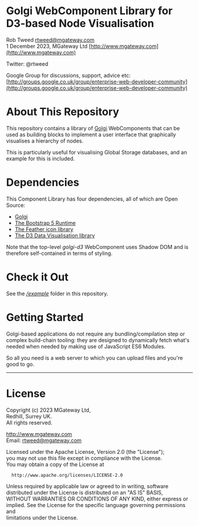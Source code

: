 # Golgi WebComponent Library for D3-based Node Visualisation
 
Rob Tweed <rtweed@mgateway.com>  
1 December 2023, MGateway Ltd [http://www.mgateway.com](http://www.mgateway.com)  

Twitter: @rtweed

Google Group for discussions, support, advice etc: [http://groups.google.co.uk/group/enterprise-web-developer-community](http://groups.google.co.uk/group/enterprise-web-developer-community)

# About This Repository

This repository contains a library of [Golgi](https://github.com/robtweed/golgi) WebComponents that
can be used as building blocks to implement a user interface that graphically visualises a 
hierarchy of nodes.  

This is particularly useful for visualising Global Storage databases, and an example for this is included.

# Dependencies

This Component Library has four dependencies, all of which are Open Source:

- [Golgi](https://github.com/robtweed/golgi)
- [The Bootstrap 5 Runtime](https://getbootstrap.com/)
- [The Feather icon library](https://feathericons.com/)
- [The D3 Data Visualisation library](https://d3js.org/)

Note that the top-level *golgi-d3* WebComponent uses Shadow DOM and is therefore self-contained in terms of styling.

# Check it Out

See the [*/example*](./example) folder in this repository.


# Getting Started

Golgi-based applications do not require any bundling/compilation step or complex build-chain tooling: they are designed to dynamically fetch what's needed when needed by making use of JavaScript ES6 Modules.

So all you need is a web server to which you can upload files and you're good to go.

----

# License

 Copyright (c) 2023 MGateway Ltd,                           
 Redhill, Surrey UK.                                                      
 All rights reserved.                                                     
                                                                           
  http://www.mgateway.com                                                  
  Email: rtweed@mgateway.com                                               
                                                                           
                                                                           
  Licensed under the Apache License, Version 2.0 (the "License");          
  you may not use this file except in compliance with the License.         
  You may obtain a copy of the License at                                  
                                                                           
      http://www.apache.org/licenses/LICENSE-2.0                           
                                                                           
  Unless required by applicable law or agreed to in writing, software      
  distributed under the License is distributed on an "AS IS" BASIS,        
  WITHOUT WARRANTIES OR CONDITIONS OF ANY KIND, either express or implied. 
  See the License for the specific language governing permissions and      
   limitations under the License. 
